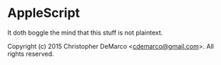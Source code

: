 # AppleScript

It doth boggle the mind that this stuff is not plaintext.

Copyright (c) 2015 Christopher DeMarco <<cdemarco@gmail.com>>. All rights reserved.

